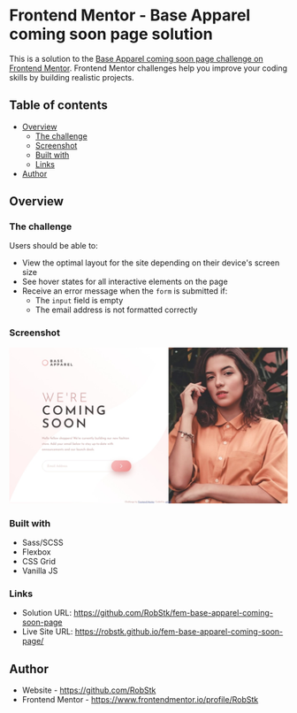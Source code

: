 # Frontend Mentor - Base Apparel coming soon page solution

This is a solution to the [Base Apparel coming soon page challenge on Frontend Mentor](https://www.frontendmentor.io/challenges/base-apparel-coming-soon-page-5d46b47f8db8a7063f9331a0). Frontend Mentor challenges help you improve your coding skills by building realistic projects. 

## Table of contents

- [Overview](#overview)
  - [The challenge](#the-challenge)
  - [Screenshot](#screenshot)
  - [Built with](#built-with)
  - [Links](#links)
- [Author](#author)

## Overview

### The challenge

Users should be able to:

- View the optimal layout for the site depending on their device's screen size
- See hover states for all interactive elements on the page
- Receive an error message when the `form` is submitted if:
  - The `input` field is empty
  - The email address is not formatted correctly

### Screenshot

![](./screenshot.jpeg)

### Built with

- Sass/SCSS
- Flexbox
- CSS Grid
- Vanilla JS

### Links

- Solution URL: https://github.com/RobStk/fem-base-apparel-coming-soon-page
- Live Site URL: https://robstk.github.io/fem-base-apparel-coming-soon-page/

## Author

- Website - https://github.com/RobStk
- Frontend Mentor - https://www.frontendmentor.io/profile/RobStk
